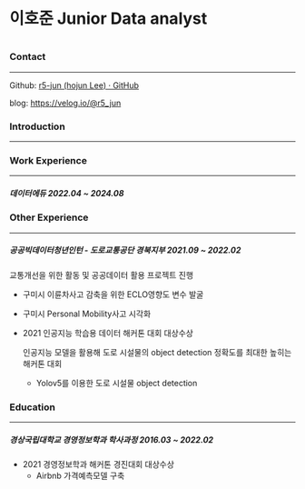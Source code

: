 # 이호준 Junior Data analyst

# 

### Contact

***

Github: [r5-jun (hojun Lee) · GitHub](https://github.com/r5-jun)

blog: https://velog.io/@r5_jun

### Introduction

---

### Work Experience

---

##### 데이터에듀 2022.04 ~ 2024.08

### Other Experience

---

##### 공공빅데이터청년인턴 - 도로교통공단 경북지부 2021.09 ~ 2022.02

교통개선을 위한 활동 및 공공데이터 활용 프로젝트 진행

- 구미시 이륜차사고 감축을 위한 ECLO영향도 변수 발굴

- 구미시 Personal Mobility사고 시각화

- 2021 인공지능 학습용 데이터 해커톤 대회 대상수상 
  
  인공지능 모델을 활용해 도로 시설물의 object detection 정확도를 최대한 높히는 해커톤 대회
  
  - Yolov5를 이용한 도로 시설물 object detection 

### Education

---

##### 경상국립대학교 경영정보학과 학사과정 2016.03 ~ 2022.02

- 2021 경영정보학과 해커톤 경진대회 대상수상 
  - Airbnb 가격예측모델 구축
